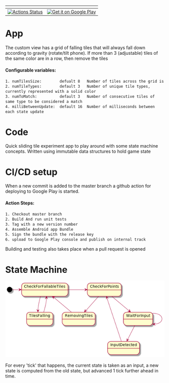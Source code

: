 | <!-- -->    | <!-- -->    |
-|-
[![Actions Status](https://github.com/huntj88/TileGame/workflows/Deploy/badge.svg)](https://github.com/huntj88/TileGame/actions)  |  <a href="https://play.google.com/store/apps/details?id=me.jameshunt.tilegame"><img alt="Get it on Google Play" src="https://play.google.com/intl/en_us/badges/images/generic/en-play-badge.png" height=60px /></a>

# App
The custom view has a grid of falling tiles that will always fall down according to gravity (rotate/tilt phone).
If more than 3 (adjustable) tiles of the same color are in a row, then remove the tiles
#### Configurable variables:
    1. numTilesSize:        defualt 8   Number of tiles across the grid is
    2. numTileTypes:        default 3   Number of unique tile types, currently represented with a solid color
    3. numToMatch:          default 3   Number of consecutive tiles of same type to be considered a match
    4. milliBetweenUpdate:  default 16  Number of milliseconds between each state update

# Code
Quick sliding tile experiment app to play around with some state machine concepts.
Written using immutable data structures to hold game state

# CI/CD setup
When a new commit is added to the master branch a github action for deploying to Google Play is started.
#### Action Steps:
    1. Checkout master branch
    2. Build And run unit tests
    3. Tag with a new version number
    4. Assemble Android app Bundle
    5. Sign the bundle with the release key
    6. upload to Google Play console and publish on internal track

Building and testing also takes place when a pull request is opened

# State Machine
![StateMachine diagram for game state](statemachine.png)

For every 'tick' that happens, the current state is taken as an input,
a new state is computed from the old state, but advanced 1 tick further ahead in time.

